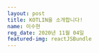 ```yaml
---
layout: post
title: KOTLIN을 소개합니다!
name: 이수현
reg_date: 2020년 11월 04일
featured-img: reactJSBundle
---
```

